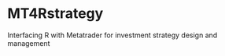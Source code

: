 MT4Rstrategy
============

Interfacing R with Metatrader for investment strategy design and management
